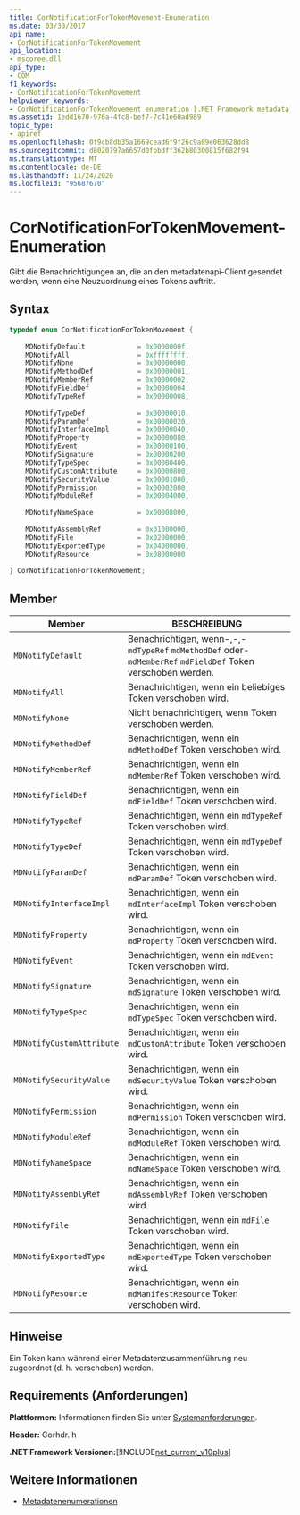 ```yaml
---
title: CorNotificationForTokenMovement-Enumeration
ms.date: 03/30/2017
api_name:
- CorNotificationForTokenMovement
api_location:
- mscoree.dll
api_type:
- COM
f1_keywords:
- CorNotificationForTokenMovement
helpviewer_keywords:
- CorNotificationForTokenMovement enumeration [.NET Framework metadata]
ms.assetid: 1edd1670-976a-4fc8-bef7-7c41e60ad989
topic_type:
- apiref
ms.openlocfilehash: 0f9cb8db35a1669cead6f9f26c9a89e063628dd8
ms.sourcegitcommit: d8020797a6657d0fbbdff362b80300815f682f94
ms.translationtype: MT
ms.contentlocale: de-DE
ms.lasthandoff: 11/24/2020
ms.locfileid: "95687670"
---
```

# <a name="cornotificationfortokenmovement-enumeration"></a>CorNotificationForTokenMovement-Enumeration

Gibt die Benachrichtigungen an, die an den metadatenapi-Client gesendet werden, wenn eine Neuzuordnung eines Tokens auftritt.  
  
## <a name="syntax"></a>Syntax  
  
```cpp  
typedef enum CorNotificationForTokenMovement {  
  
    MDNotifyDefault             = 0x0000000f,  
    MDNotifyAll                 = 0xffffffff,  
    MDNotifyNone                = 0x00000000,  
    MDNotifyMethodDef           = 0x00000001,  
    MDNotifyMemberRef           = 0x00000002,  
    MDNotifyFieldDef            = 0x00000004,  
    MDNotifyTypeRef             = 0x00000008,  
  
    MDNotifyTypeDef             = 0x00000010,  
    MDNotifyParamDef            = 0x00000020,  
    MDNotifyInterfaceImpl       = 0x00000040,  
    MDNotifyProperty            = 0x00000080,  
    MDNotifyEvent               = 0x00000100,  
    MDNotifySignature           = 0x00000200,  
    MDNotifyTypeSpec            = 0x00000400,  
    MDNotifyCustomAttribute     = 0x00000800,  
    MDNotifySecurityValue       = 0x00001000,  
    MDNotifyPermission          = 0x00002000,  
    MDNotifyModuleRef           = 0x00004000,  
  
    MDNotifyNameSpace           = 0x00008000,  
  
    MDNotifyAssemblyRef         = 0x01000000,  
    MDNotifyFile                = 0x02000000,  
    MDNotifyExportedType        = 0x04000000,  
    MDNotifyResource            = 0x08000000  
  
} CorNotificationForTokenMovement;  
```  
  
## <a name="members"></a>Member  
  
|Member|BESCHREIBUNG|  
|------------|-----------------|  
|`MDNotifyDefault`|Benachrichtigen, wenn-,-,- `mdTypeRef` `mdMethodDef` oder- `mdMemberRef` `mdFieldDef` Token verschoben werden.|  
|`MDNotifyAll`|Benachrichtigen, wenn ein beliebiges Token verschoben wird.|  
|`MDNotifyNone`|Nicht benachrichtigen, wenn Token verschoben werden.|  
|`MDNotifyMethodDef`|Benachrichtigen, wenn ein `mdMethodDef` Token verschoben wird.|  
|`MDNotifyMemberRef`|Benachrichtigen, wenn ein `mdMemberRef` Token verschoben wird.|  
|`MDNotifyFieldDef`|Benachrichtigen, wenn ein `mdFieldDef` Token verschoben wird.|  
|`MDNotifyTypeRef`|Benachrichtigen, wenn ein `mdTypeRef` Token verschoben wird.|  
|`MDNotifyTypeDef`|Benachrichtigen, wenn ein `mdTypeDef` Token verschoben wird.|  
|`MDNotifyParamDef`|Benachrichtigen, wenn ein `mdParamDef` Token verschoben wird.|  
|`MDNotifyInterfaceImpl`|Benachrichtigen, wenn ein `mdInterfaceImpl` Token verschoben wird.|  
|`MDNotifyProperty`|Benachrichtigen, wenn ein `mdProperty` Token verschoben wird.|  
|`MDNotifyEvent`|Benachrichtigen, wenn ein `mdEvent` Token verschoben wird.|  
|`MDNotifySignature`|Benachrichtigen, wenn ein `mdSignature` Token verschoben wird.|  
|`MDNotifyTypeSpec`|Benachrichtigen, wenn ein `mdTypeSpec` Token verschoben wird.|  
|`MDNotifyCustomAttribute`|Benachrichtigen, wenn ein `mdCustomAttribute` Token verschoben wird.|  
|`MDNotifySecurityValue`|Benachrichtigen, wenn ein `mdSecurityValue` Token verschoben wird.|  
|`MDNotifyPermission`|Benachrichtigen, wenn ein `mdPermission` Token verschoben wird.|  
|`MDNotifyModuleRef`|Benachrichtigen, wenn ein `mdModuleRef` Token verschoben wird.|  
|`MDNotifyNameSpace`|Benachrichtigen, wenn ein `mdNameSpace` Token verschoben wird.|  
|`MDNotifyAssemblyRef`|Benachrichtigen, wenn ein `mdAssemblyRef` Token verschoben wird.|  
|`MDNotifyFile`|Benachrichtigen, wenn ein `mdFile` Token verschoben wird.|  
|`MDNotifyExportedType`|Benachrichtigen, wenn ein `mdExportedType` Token verschoben wird.|  
|`MDNotifyResource`|Benachrichtigen, wenn ein `mdManifestResource` Token verschoben wird.|  
  
## <a name="remarks"></a>Hinweise  

 Ein Token kann während einer Metadatenzusammenführung neu zugeordnet (d. h. verschoben) werden.  
  
## <a name="requirements"></a>Requirements (Anforderungen)  

 **Plattformen:** Informationen finden Sie unter [Systemanforderungen](../../get-started/system-requirements.md).  
  
 **Header:** Corhdr. h  
  
 **.NET Framework Versionen:**[!INCLUDE[net_current_v10plus](../../../../includes/net-current-v10plus-md.md)]  
  
## <a name="see-also"></a>Weitere Informationen

- [Metadatenenumerationen](metadata-enumerations.md)
